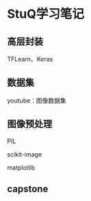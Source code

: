 # StuQ学习笔记

## 高层封装

TFLearn、Keras

## 数据集

youtube：图像数据集

## 图像预处理

PIL

scikit-image

matplotlib

## capstone